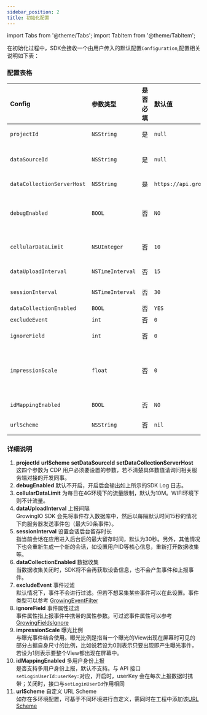 ```yaml
---
sidebar_position: 2
title: 初始化配置
---
```


import Tabs from '@theme/Tabs';
import TabItem from '@theme/TabItem';

在初始化过程中，SDK会接收一个由用户传入的默认配置`Configuration`,配置相关说明如下表：
### 配置表格

| Config                       | 参数类型 | 是否必填 | 默认值 | 说明 | 其它 | 版本 |
| :-------------------------   | :------   | :----:  |:------  |:------| :---: | :------------------------:   |
| `projectId`                  | `NSString`  | 是      | `null`   | 项目ID，每个应用对应唯一值 | - | - |
| `dataSourceId`            | `NSString`  | 是      | `null`   | 应用的DataSourceId，唯一值 | - | - |
| `dataCollectionServerHost`| `NSString`  | 是      | `https://api.growingio.com`   | 服务端部署后的 ServerHost | - | - |
| `debugEnabled`            | `BOOL` | 否      | `NO`  | 调试模式，会打印SDK log，抛出错误异常，在线上环境请关闭 | - | - |
| `cellularDataLimit`       | `NSUInteger`     | 否      | `10`     | 每天发送数据的流量限制，单位MB | - | - |
| `dataUploadInterval`      | `NSTimeInterval`     | 否      | `15`     | 数据发送的间隔，单位秒 | - | - |
| `sessionInterval`         | `NSTimeInterval`     | 否      | `30`     | 会话后台留存时长，单位秒 | - | - |
| `dataCollectionEnabled`   | `BOOL` | 否      | `YES`   | 是否采集数据 | - | - |
| `excludeEvent`            | `int`     | 否      | `0`      | 设置事件过滤 | - | >=3.2.1 |
| `ignoreField`             | `int`     | 否      | `0`      | 设置事件属性过滤 | - | >=3.2.1 |
| `impressionScale`         | `float`   | 否      | `0`      | 元素曝光事件中的比例因子,范围 [0-1] | 无埋点独有 | - |
| `idMappingEnabled` | `BOOL` | 否 | `NO` | 是否开启多用户身份上报 |  | >=3.3.0 |
| `urlScheme` | `NSString` | 否 | `nil` | 自定义 URL Scheme | | >=3.3.0 |

### 详细说明

1. **projectId** **urlScheme** **setDataSourceId** **setDataCollectionServerHost**   
这四个参数为 CDP 用户必须要设置的参数，若不清楚具体数值请询问相关服务端对接的开发同事。
2. **debugEnabled** 默认不开启，开启后会输出如上所示的SDK Log 日志。  
3. **cellularDataLimit** 为每日在4G环境下的流量限制，默认为10M。WIFI环境下则不计流量。
4. **dataUploadInterval** 上报间隔  
GrowingIO SDK 会先将事件存入数据库中，然后以每隔默认时间15秒的情况下向服务器发送事件包（最大50条事件）。
5. **sessionInterval** 设置会话后台留存时长  
指当前会话在应用进入后台后的最大留存时间，默认为30秒。另外，其他情况下也会重新生成一个新的会话，如设置用户ID等核心信息，重新打开数据收集等。
6. **dataCollectionEnabled** 数据收集  
当数据收集关闭时，SDK将不会再获取设备信息，也不会产生事件和上报事件。
7. **excludeEvent** 事件过滤  
默认情况下，事件不会进行过滤。但若不想采集某些事件可以在此设置。事件类型可以参考 [GrowingEventFilter](https://github.com/growingio/growingio-sdk-ios-autotracker/blob/master/GrowingTrackerCore/Event/GrowingEventFilter.h)
8. **ignoreField** 事件属性过滤  
事件属性指上报事件中携带的属性参数。可过滤事件属性可以参考 [GrowingFieldsIgnore](https://github.com/growingio/growingio-sdk-ios-autotracker/blob/master/GrowingTrackerCore/Event/GrowingFieldsIgnore.h)
9. **impressionScale** 曝光比例  
与曝光事件结合使用。曝光比例是指当一个曝光的View出现在屏幕时可见的部分占据自身尺寸的比例，比如说若设为0则表示只要出现即产生曝光事件，若设为1则表示要整个View都出现在屏幕中。
10. **idMappingEnabled** 多用户身份上报  
  是否支持多用户身份上报，默认不支持。与 API 接口`setLoginUserId:userKey:`对应，开启时，userKey 会在每次上报数据时携带；关闭时，接口与`setLoginUserId`作用相同
11. **urlScheme** 自定义 URL Scheme  
   如存在多环境配置，可基于不同环境进行自定义，需同时在工程中添加该[URL Scheme](https://growingio.github.io/growingio-sdk-docs/docs/ios/base/Getting_Started#2-%E6%B7%BB%E5%8A%A0-url-scheme)

